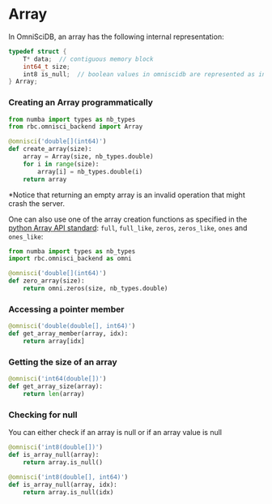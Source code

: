 # Array

In OmniSciDB, an array has the following internal representation:

```c
typedef struct {
    T* data;  // contiguous memory block
    int64_t size;
    int8 is_null;  // boolean values in omniscidb are represented as int8 variables
} Array;
```

### Creating an Array programmatically

```python
from numba import types as nb_types
from rbc.omnisci_backend import Array

@omnisci('double[](int64)')
def create_array(size):
    array = Array(size, nb_types.double)
    for i in range(size):
        array[i] = nb_types.double(i)
    return array
```

\*Notice that returning an empty array is an invalid operation that might crash the server.

One can also use one of the array creation functions as specified in the [python Array API standard](https://data-apis.github.io/array-api/latest/API_specification/creation_functions.html): `full`, `full_like`, `zeros`, `zeros_like`, `ones` and `ones_like`:

```python
from numba import types as nb_types
import rbc.omnisci_backend as omni

@omnisci('double[](int64)')
def zero_array(size):
    return omni.zeros(size, nb_types.double)
```

### Accessing a pointer member

```python
@omnisci('double(double[], int64)')
def get_array_member(array, idx):
    return array[idx]
```

### Getting the size of an array

```python
@omnisci('int64(double[])')
def get_array_size(array):
    return len(array)
```

### Checking for null

You can either check if an array is null or if an array value is null

```python
@omnisci('int8(double[])')
def is_array_null(array):
    return array.is_null()

@omnisci('int8(double[], int64)')
def is_array_null(array, idx):
    return array.is_null(idx)
```

